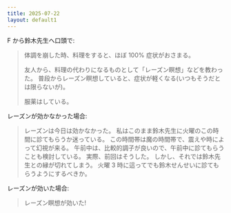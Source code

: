 ```yaml
---
title: 2025-07-22
layout: default1
---
```

F から鈴木先生へ口頭で:
> 体調を崩した時、料理をすると、ほぼ 100% 症状がおさまる。
> 
> 友人から、料理の代わりになるものとして「レーズン瞑想」などを教わった。
> 普段からレーズン瞑想していると、症状が軽くなる(いつもそうだとは限らないが)。
> 
> 服薬はしている。

レーズンが効かなかった場合:
> レーズンは今日は効かなかった。
> 私はこのまま鈴木先生に火曜のこの時間に診てもらうか迷っている。
> この時間帯は魔の時間帯で、震えや時によって幻視が来る。
> 午前中は、比較的調子が良いので、午前中に診てもらうことも検討している。
> 実際、前回はそうした。
> しかし、それでは鈴木先生との縁が切れてしまう。
> 火曜 3 時に這ってでも鈴木せんせいに診てもらうようにするべきか。

レーズンが効いた場合:
> レーズン瞑想が効いた!
